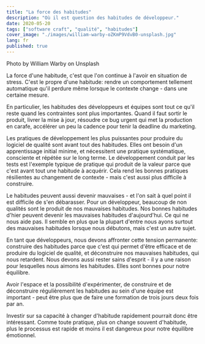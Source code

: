 ```yaml
---
title: "La force des habitudes"
description: "Où il est question des habitudes de développeur."
date: 2020-05-20
tags: ["software craft", "qualité", "habitudes"]
cover_image: "./images/william-warby-oZKmP9VdvB0-unsplash.jpg"
lang: fr
published: true
---
```


Photo by William Warby on Unsplash

La force d'une habitude, c'est que l'on continue à l'avoir en situation de stress. C'est le propre d'une habitude: rendre un comportement tellement automatique qu'il perdure même lorsque le contexte change - dans une certaine mesure.

En particulier, les habitudes des développeurs et équipes sont tout ce qu'il reste quand les contraintes sont plus importantes. Quand il faut sortir le produit, livrer la mise à jour, résoudre ce bug urgent qui met la production en carafe, accélérer un peu la cadence pour tenir la deadline du marketing.

Les pratiques de développement les plus puissantes pour produire du logiciel de qualité sont avant tout des habitudes. Elles ont besoin d'un apprentissage initial minime, et nécessitent une pratique systématique, consciente et répétée sur le long terme. Le développement conduit par les tests est l'exemple typique de pratique qui produit de la valeur parce que c'est avant tout une habitude à acquérir. Cela rend les bonnes pratiques résilientes au changement de contexte - mais c'est aussi plus difficile à construire.

Le habitudes peuvent aussi devenir mauvaises - et l'on sait à quel point il est difficile de s'en débarasser. Pour un développeur, beaucoup de non qualités sont le produit de nos mauvaises habitudes. Nos bonnes habitudes d'hier peuvent devenir les mauvaises habitudes d'aujourd'hui. Ce qui ne nous aide pas. Il semble en plus que la plupart d'entre nous ayons surtout des mauvaises habitudes lorsque nous débutons, mais c'est un autre sujet.

En tant que développeurs, nous devons affronter cette tension permanente: construire des habitudes parce que c'est qui permet d'être efficace et de produire du logiciel de qualité, et déconstruire nos mauvaises habitudes, qui nous retardent. Nous devons aussi rester sains d'esprit - il y a une raison pour lesquelles nous aimons les habitudes. Elles sont bonnes pour notre équilibre.


Avoir l'espace et la possibilité d'expérimenter, de construire et de déconstruire régulièrement les habitudes au sein d'une équipe est important - peut être plus que de faire une formation de trois jours deux fois par an.

Investir sur sa capacité à changer d'habitude rapidement pourrait donc être intéressant. Comme toute pratique, plus on change souvent d'habitude, plus le processus est rapide et moins il est dangereux pour notre équilibre émotionnel.
